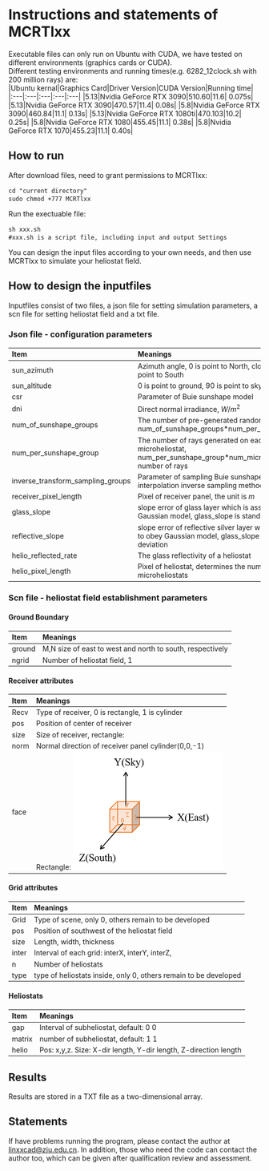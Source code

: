 # Instructions and statements of MCRTlxx  
Executable files can only run on Ubuntu with CUDA, we have tested on different environments (graphics cards or CUDA).  
Different testing environments and running times(e.g. 6282_12clock.sh with 200 million rays) are:  
|Ubuntu kernal|Graphics Card|Driver Version|CUDA Version|Running time|
|:---|:---|:---|:---|:---|
|5.13|Nvidia GeForce RTX 3090|510.60|11.6| 0.075s|
|5.13|Nvidia GeForce RTX 3090|470.57|11.4| 0.08s|
|5.8|Nvidia GeForce RTX 3090|460.84|11.1| 0.13s|
|5.13|Nvidia GeForce RTX 1080ti|470.103|10.2| 0.25s|
|5.8|Nvidia GeForce RTX 1080|455.45|11.1| 0.38s|
|5.8|Nvidia GeForce RTX 1070|455.23|11.1| 0.40s|

## How to run  
After download files, need to grant permissions to MCRTlxx:
```
cd "current directory"
sudo chmod +777 MCRTlxx
```  
Run the exectuable file:
```
sh xxx.sh 
#xxx.sh is a script file, including input and output Settings
```   
You can design the input files according to your own needs, and then use MCRTlxx to simulate your heliostat field.

## How to design the inputfiles   
Inputfiles consist of two files, a json file for setting simulation parameters, a scn file for setting heliostat field and a txt file.
### Json file - configuration parameters
|Item|Meanings|
|:---|:---|
|sun_azimuth|Azimuth angle, 0 is point to North, closewise, 180 is point to South|
|sun_altitude|0 is point to ground, 90 is point to sky|
|csr|Parameter of Buie sunshape model|
|dni|Direct normal irradiance, $W/m^2$|
|num_of_sunshape_groups|The number of pre-generated random numbers is num_of_sunshape_groups*num_per_sunshape_group|
|num_per_sunshape_group|The number of rays generated on each microheliostat, num_per_sunshape_group*num_microheliostat is number of rays|
|inverse_transform_sampling_groups|Parameter of sampling Buie sunshape model by interpolation inverse sampling method|
|receiver_pixel_length|Pixel of receiver panel, the unit is $m$|
|glass_slope|slope error of glass layer which is assumed to obey Gaussian model, glass_slope is standard deviation|
|reflective_slope|slope error of reflective silver layer which is assumed to obey Gaussian model, glass_slope is standard deviation|
|helio_reflected_rate|The glass reflectivity of a heliostat|
|helio_pixel_length|Pixel of heliostat, determines the number of microheliostats|
### Scn file - heliostat field establishment parameters
#### Ground Boundary
|Item|Meanings|
|:---|:---|
|ground|M,N size of east to west and north to south, respectively|
|ngrid|Number of heliostat field, 1|  
  
#### Receiver attributes
|Item|Meanings|
|:---|:---|
|Recv|Type of receiver, 0 is rectangle, 1 is cylinder|
|pos|Position of center of receiver|
|size|Size of receiver, rectangle:  |
|norm|Normal direction of receiver panel cylinder(0,0,-1)|
|face|Rectangle: ![Picture](coordinate.png)| 
  
#### Grid attributes
|Item|Meanings|
|:---|:---|
|Grid|Type of scene, only 0, others remain to be developed|
|pos|Position of southwest of the heliostat field|
|size|Length, width, thickness |
|inter|Interval of each grid: interX, interY, interZ, |
|n|Number of heliostats| 
|type|type of heliostats inside, only 0,  others remain to be developed|   
  
#### Heliostats
|Item|Meanings|
|:---|:---|
|gap|Interval of subheliostat, default: 0 0 |
|matrix|number of subheliostat, default: 1 1|
|helio|Pos: x,y,z.  Size: X-dir length, Y-dir length, Z-direction length| 



## Results  
Results are stored in a TXT file as a two-dimensional array.

## Statements  
If have problems running the program, please contact the author at linxxcad@zju.edu.cn. In addition, those who need the code can contact the author too, which can be given after qualification review and assessment.
